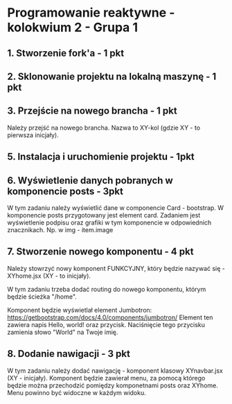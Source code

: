 # Programowanie reaktywne - kolokwium 2 - Grupa 1


## 1. Stworzenie fork'a  - 1 pkt
## 2. Sklonowanie projektu na lokalną maszynę - 1 pkt
## 3. Przejście na nowego brancha - 1 pkt

Należy przejść na nowego brancha. Nazwa to XY-kol (gdzie XY - to pierwsza inicjały).

## 5. Instalacja i uruchomienie projektu - 1pkt
## 6. Wyświetlenie danych pobranych w komponencie posts - 3pkt

W tym zadaniu należy wyświetlić dane w componencie Card - bootstrap. 
W komponencie posts przygotowany jest element card. Zadaniem jest wyświetlenie podpisu oraz grafiki w tym komponencie w odpowiednich znacznikach.
Np. w img - item.image

## 7. Stworzenie nowego komponentu - 4 pkt

Należy stowrzyć nowy komponent FUNKCYJNY, który będzie nazywać się - XYhome.jsx (XY - to inicjały).

W tym zadaniu trzeba dodać routing do nowego komponentu, którym będzie ścieżka "/home".

Komponent będzie wyświetlał element Jumbotron: https://getbootstrap.com/docs/4.0/components/jumbotron/
Element ten zawiera napis Hello, world! oraz przycisk. 
Naciśnięcie tego przycisku zamienia słowo "World" na Twoje imię.

## 8. Dodanie nawigacji - 3 pkt

W tym zadaniu należy dodać nawigację - komponent klasowy XYnavbar.jsx (XY - inicjały).
Komponent będzie zawierał menu, za pomocą którego będzie można przechodzić pomiędzy komponetnami posts oraz XYhome.
Menu powinno być widoczne w każdym widoku.
